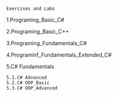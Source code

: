 
[logo]: http://innovationstarterbox.bg/wp-content/uploads/2016/05/Softuni_logo_trasparent.png "Logo Title Text 2"




	
	Exercises and Labs
	
1.Programing_Basic_C#

2.Programing_Basic_C++

3.Programing_Fundamentals_C#

4.Programinf_Fundamentals_Extended_C#

5.C# Fundamentals

	5.1.C# Advanced
	5.2.C# OOP_Basic
	5.3.C# OOP_Advanced
